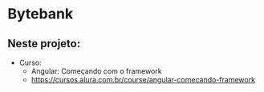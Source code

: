# Bytebank

## Neste projeto:
- Curso: 
  - Angular: Começando com o framework
  - https://cursos.alura.com.br/course/angular-comecando-framework
